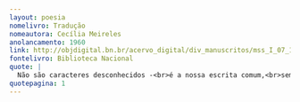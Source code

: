 ```yaml
---
layout: poesia
nomelivro: Tradução
nomeautora: Cecília Meireles
anolancamento: 1960
link: http://objdigital.bn.br/acervo_digital/div_manuscritos/mss_I_07_12_033A_n24/mss_I_07_12_033A_n24.pdf
fontelivro: Biblioteca Nacional
quote: |
  Não são caracteres desconhecidos -<br>é a nossa escrita comum,<br>sem qualquer ambiguidade.<br>Sem qualquer ornamento pessoal, manual, ideal.<br>Que diz o texto?
quotepagina: 1
---
```

